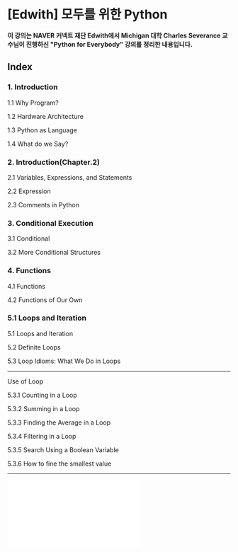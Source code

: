 
# [Edwith] 모두를 위한 Python

**이 강의는 NAVER 커넥트 재단 Edwith에서 Michigan 대학 Charles Severance 교수님이 진행하신 "Python for Everybody" 강의를 정리한 내용입니다.**

## Index

### **1. Introduction**

1.1 Why Program?

1.2 Hardware Architecture

1.3 Python as Language

1.4 What do we Say?


### **2. Introduction(Chapter.2)**

2.1 Variables, Expressions, and Statements 

2.2 Expression

2.3 Comments in Python


### **3. Conditional Execution**

3.1 Conditional

3.2 More Conditional Structures


### **4. Functions**

4.1 Functions

4.2 Functions of Our Own

### **5.1 Loops and Iteration**

5.1 Loops and Iteration

5.2 Definite Loops

5.3 Loop Idioms: What We Do in Loops
***
Use of Loop

5.3.1 Counting in a Loop

5.3.2 Summing in a Loop

5.3.3 Finding the Average in a Loop

5.3.4 Filtering in a Loop

5.3.5 Search Using a Boolean Variable

5.3.6 How to fine the smallest value
***


![screensh](./Certification/certification.pdf)